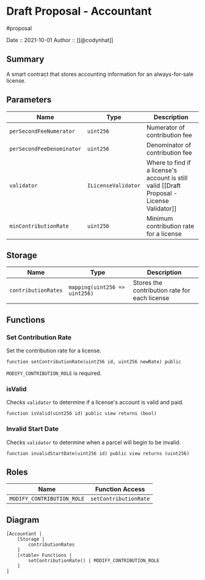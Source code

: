 # Draft Proposal - Accountant
#proposal

Date :: 2021-10-01
Author :: [[@codynhat]]

## Summary
A smart contract that stores accounting information for an always-for-sale license.

## Parameters
| Name                      | Type                | Description                                                                                |
| ------------------------- | ------------------- | ------------------------------------------------------------------------------------------ |
| `perSecondFeeNumerator`   | `uint256`           | Numerator of contribution fee                                                              |
| `perSecondFeeDenominator` | `uint256`           | Denominator of contribution fee                                                            |
| `validator`               | `ILicenseValidator` | Where to find if a license's account is still valid [[Draft Proposal - License Validator]] |
| `minContributionRate`     | `uint256`           | Minimum contribution rate for a license                                                    |

## Storage
| Name                | Type                          | Description                                   |
| ------------------- | ----------------------------- | --------------------------------------------- |
| `contributionRates` | `mapping(uint256 => uint256)` | Stores the contribution rate for each license | 

## Functions

### Set Contribution Rate
Set the contribution rate for a license.

```
function setContributionRate(uint256 id, uint256 newRate) public
```

`MODIFY_CONTRIBUTION_ROLE` is required.


### isValid
Checks `validator` to determine if a license's account is valid and paid.

```
function isValid(uint256 id) public view returns (bool)
```

### Invalid Start Date
Checks `validator` to determine when a parcel will begin to be invalid.

```solidity
function invalidStartDate(uint256 id) public view returns (uint256)
```

## Roles
| Name                       | Function Access       |
| -------------------------- | --------------------- |
| `MODIFY_CONTRIBUTION_ROLE` | `setContributionRate` |

## Diagram
```nomnoml
[Accountant | 
	[Storage |
		contributionRates
	]
	[<table> Functions |
		setContributionRate() | MODIFY_CONTRIBUTION_ROLE
	]
]
```